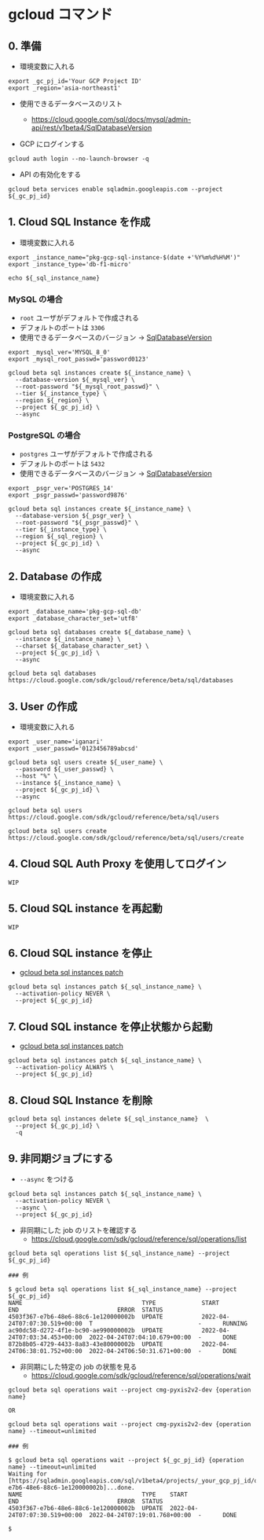 # gcloud コマンド

## 0. 準備

+ 環境変数に入れる

```
export _gc_pj_id='Your GCP Project ID'
export _region='asia-northeast1'
```

+ 使用できるデータベースのリスト
  + https://cloud.google.com/sql/docs/mysql/admin-api/rest/v1beta4/SqlDatabaseVersion

+ GCP にログインする

```
gcloud auth login --no-launch-browser -q
```

+ API の有効化をする

```
gcloud beta services enable sqladmin.googleapis.com --project ${_gc_pj_id}
```

## 1. Cloud SQL Instance を作成

+ 環境変数に入れる

```
export _instance_name="pkg-gcp-sql-instance-$(date +'%Y%m%d%H%M')"
export _instance_type='db-f1-micro'

echo ${_sql_instance_name}
```


### MySQL の場合

+ `root` ユーザがデフォルトで作成される
+ デフォルトのポートは `3306`
+ 使用できるデータベースのバージョン -> [SqlDatabaseVersion](https://cloud.google.com/sql/docs/mysql/admin-api/rest/v1beta4/SqlDatabaseVersion)

```
export _mysql_ver='MYSQL_8_0'
export _mysql_root_passwd='password0123'
```
```
gcloud beta sql instances create ${_instance_name} \
  --database-version ${_mysql_ver} \
  --root-password "${_mysql_root_passwd}" \
  --tier ${_instance_type} \
  --region ${_region} \
  --project ${_gc_pj_id} \
  --async
```

### PostgreSQL の場合

+ `postgres` ユーザがデフォルトで作成される
+ デフォルトのポートは `5432`
+ 使用できるデータベースのバージョン -> [SqlDatabaseVersion](https://cloud.google.com/sql/docs/mysql/admin-api/rest/v1beta4/SqlDatabaseVersion)

```
export _psgr_ver='POSTGRES_14'
export _psgr_passwd='password9876'
```
```
gcloud beta sql instances create ${_instance_name} \
  --database-version ${_psgr_ver} \
  --root-password "${_psgr_passwd}" \
  --tier ${_instance_type} \
  --region ${_sql_region} \
  --project ${_gc_pj_id} \
  --async
```

## 2. Database の作成

+ 環境変数に入れる

```
export _database_name='pkg-gcp-sql-db'
export _database_character_set='utf8'
```
```
gcloud beta sql databases create ${_database_name} \
  --instance ${_instance_name} \
  --charset ${_database_character_set} \
  --project ${_gc_pj_id} \
  --async
```

```
gcloud beta sql databases
https://cloud.google.com/sdk/gcloud/reference/beta/sql/databases
```

## 3. User の作成

+ 環境変数に入れる

```
export _user_name='iganari'
export _user_passwd='0123456789abcsd'
```
```
gcloud beta sql users create ${_user_name} \
  --password ${_user_passwd} \
  --host "%" \
  --instance ${_instance_name} \
  --project ${_gc_pj_id} \
  --async
```

```
gcloud beta sql users
https://cloud.google.com/sdk/gcloud/reference/beta/sql/users

gcloud beta sql users create
https://cloud.google.com/sdk/gcloud/reference/beta/sql/users/create
```

## 4. Cloud SQL Auth Proxy を使用してログイン

```
WIP
```

## 5. Cloud SQL instance を再起動

```
WIP
```

## 6. Cloud SQL instance を停止

+ [gcloud beta sql instances patch](https://cloud.google.com/sdk/gcloud/reference/beta/sql/instances/patch?hl=en)

```
gcloud beta sql instances patch ${_sql_instance_name} \
  --activation-policy NEVER \
  --project ${_gc_pj_id}
```

## 7. Cloud SQL instance を停止状態から起動

+ [gcloud beta sql instances patch](https://cloud.google.com/sdk/gcloud/reference/beta/sql/instances/patch?hl=en)

```
gcloud beta sql instances patch ${_sql_instance_name} \
  --activation-policy ALWAYS \
  --project ${_gc_pj_id}
```

## 8. Cloud SQL Instance を削除

```
gcloud beta sql instances delete ${_sql_instance_name}  \
  --project ${_gc_pj_id} \
  -q
```

## 9. 非同期ジョブにする

+ `--async` をつける

```
gcloud beta sql instances patch ${_sql_instance_name} \
  --activation-policy NEVER \
  --async \
  --project ${_gc_pj_id}
```

+ 非同期にした job のリストを確認する
  + https://cloud.google.com/sdk/gcloud/reference/sql/operations/list 


```
gcloud beta sql operations list ${_sql_instance_name} --project ${_gc_pj_id} 
```
```
### 例

$ gcloud beta sql operations list ${_sql_instance_name} --project ${_gc_pj_id}
NAME                                  TYPE             START                          END                            ERROR  STATUS
4503f367-e7b6-48e6-88c6-1e120000002b  UPDATE           2022-04-24T07:07:30.519+00:00  T                              -      RUNNING
ac90dc58-d272-4f1e-bc90-ae990000002b  UPDATE           2022-04-24T07:03:34.453+00:00  2022-04-24T07:04:10.679+00:00  -      DONE
872b8b05-4729-4433-8a83-43e80000002b  UPDATE           2022-04-24T06:38:01.752+00:00  2022-04-24T06:50:31.671+00:00  -      DONE
```

+ 非同期にした特定の job の状態を見る
  + https://cloud.google.com/sdk/gcloud/reference/sql/operations/wait

```
gcloud beta sql operations wait --project cmg-pyxis2v2-dev {operation name}

OR

gcloud beta sql operations wait --project cmg-pyxis2v2-dev {operation name} --timeout=unlimited
```
```
### 例

$ gcloud beta sql operations wait --project ${_gc_pj_id} {operation name} --timeout=unlimited
Waiting for [https://sqladmin.googleapis.com/sql/v1beta4/projects/_your_gcp_pj_id/operations/4503f367-e7b6-48e6-88c6-1e120000002b]...done.                                                                                       
NAME                                  TYPE    START                          END                            ERROR  STATUS
4503f367-e7b6-48e6-88c6-1e120000002b  UPDATE  2022-04-24T07:07:30.519+00:00  2022-04-24T07:19:01.768+00:00  -      DONE

$
```
